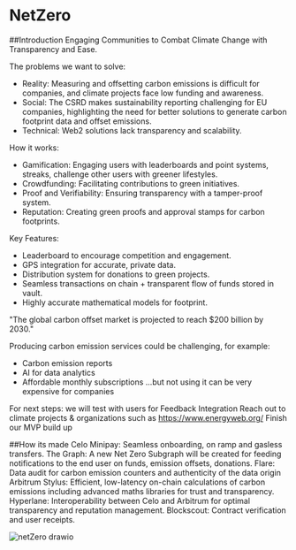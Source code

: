 # NetZero

##Introduction
Engaging Communities to Combat Climate Change with Transparency and Ease.

The problems we want to solve:
- Reality: Measuring and offsetting carbon emissions is difficult for companies, and climate projects face low funding and awareness.
- Social: The CSRD makes sustainability reporting challenging for EU companies, highlighting the need for better solutions to generate carbon footprint data and offset emissions.
- Technical: Web2 solutions lack transparency and scalability.

How it works:
- Gamification: Engaging users with leaderboards and point systems, streaks, challenge other users with greener lifestyles.
- Crowdfunding: Facilitating contributions to green initiatives. 
- Proof and Verifiability: Ensuring transparency with a tamper-proof system. 
- Reputation: Creating green proofs and approval stamps for carbon footprints.

Key Features:
- Leaderboard to encourage competition and engagement. 
- GPS integration for accurate, private data. 
- Distribution system for donations to green projects. 
- Seamless transactions on chain + transparent flow of funds stored in vault.
- Highly accurate mathematical models for footprint.

"The global carbon offset market is projected to reach $200 billion by 2030."

Producing carbon emission services could be challenging, for example:
- Carbon emission reports
- AI for data analytics
- Affordable monthly subscriptions
...but not using it can be very expensive for companies

For next steps: we will test with users for Feedback Integration
Reach out to climate projects & organizations such as https://www.energyweb.org/
Finish our MVP build up


##How its made
Celo Minipay: Seamless onboarding, on ramp and gasless transfers.
The Graph: A new Net Zero Subgraph will be created for feeding notifications to the end user on funds, emission offsets, donations.
Flare:  Data audit for carbon emission counters and authenticity of the data origin
Arbitrum Stylus: Efficient, low-latency on-chain calculations of carbon emissions including advanced maths libraries for trust and transparency.
Hyperlane: Interoperability between Celo and Arbitrum for optimal transparency and reputation management.
Blockscout: Contract verification and user receipts.


![netZero drawio](https://github.com/user-attachments/assets/f2b8c81f-658b-4c68-ad29-974f46bc89b4)
